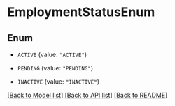 # EmploymentStatusEnum

## Enum


* `ACTIVE` (value: `"ACTIVE"`)

* `PENDING` (value: `"PENDING"`)

* `INACTIVE` (value: `"INACTIVE"`)


[[Back to Model list]](../README.md#documentation-for-models) [[Back to API list]](../README.md#documentation-for-api-endpoints) [[Back to README]](../README.md)


